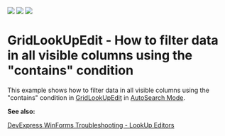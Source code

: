 <!-- default badges list -->
![](https://img.shields.io/endpoint?url=https://codecentral.devexpress.com/api/v1/VersionRange/128624651/19.2.3%2B)
[![](https://img.shields.io/badge/Open_in_DevExpress_Support_Center-FF7200?style=flat-square&logo=DevExpress&logoColor=white)](https://supportcenter.devexpress.com/ticket/details/E1985)
[![](https://img.shields.io/badge/📖_How_to_use_DevExpress_Examples-e9f6fc?style=flat-square)](https://docs.devexpress.com/GeneralInformation/403183)
<!-- default badges end -->

# GridLookUpEdit - How to filter data in all visible columns using the "contains" condition


<p>This example shows how to filter data in all visible columns using the "contains" condition in <a href="https://docs.devexpress.com/WindowsForms/DevExpress.XtraEditors.GridLookUpEdit">GridLookUpEdit</a> in <a href="https://docs.devexpress.com/WindowsForms/DevExpress.XtraEditors.GridLookUpEdit#autosearch-mode">AutoSearch Mode</a>.
  
  
<b>See also:</b>

[DevExpress WinForms Troubleshooting - LookUp Editors](https://go.devexpress.com/CheatSheets_WinForms_Examples_T929986.aspx)
  
<br/>


